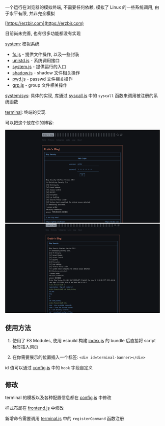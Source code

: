 一个运行在浏览器的模拟终端, 不需要任何依赖, 模拟了 Linux 的一些系统调用, 由于水平有限, 并非完全模拟

[https://erzbir.com](https://erzbir.com)

目前尚未完善, 也有很多功能都没有实现

[system](src/system): 模拟系统

- [fs.js](src/system/fs.js) - 提供文件操作, 以及一些封装
- [unistd.js](src/system/unistd.js) - 系统调用接口
- [system.js](src/system/system.js) - 提供运行的入口
- [shadow.js](src/system/shadow.js) - shadow 文件相关操作
- [pwd.js](src/system/pwd.js) - passwd 文件相关操作
- [grp.js](src/system/grp.js) - group 文件相关操作

[system/sys](src/system/sys): 具体的实现, 库通过 [syscall.js](src/system/sys/syscall.js) 中的 `syscall` 函数来调用被注册的系统函数

[terminal](src/terminal): 终端的实现

可以把这个放在你的博客:

<img src="preview/img1.png" alt="img1">
<img src="preview/img2.png" alt="img2">

## 使用方法

1. 使用了 ES Modules, 使用 esbuild 构建 [index.js](src/index.js) 的 bundle 后直接将 script 标签插入网页

2. 在你需要展示的位置插入一个标签: `<div id=terminal-banner></div>`

id 值可以通过 [config.js](src/terminal/config.js) 中的 `hook` 字段自定义

## 修改

terminal 的模板以及各种配置信息都在 [config.js](src/config.js) 中修改

样式布局在 [frontend.js](src/terminal/frontend.js) 中修改

新增命令需要调用 [terminal.js](src/terminal/terminal.js) 中的 `registerCommand` 函数注册